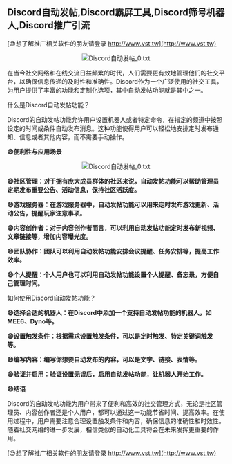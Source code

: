 ## **Discord自动发帖,Discord霸屏工具,Discord筛号机器人,Discord推广引流**

[😍想了解推广相关软件的朋友请登录 http://www.vst.tw](http://www.vst.tw)

 <center><img src="https://vst.tw/MP4/tuiguang/png/0.png" alt="Discord自动发帖_0.txt"></center>

在当今社交网络和在线交流日益频繁的时代，人们需要更有效地管理他们的社交平台，以确保信息传递的及时性和准确性。Discord作为一个广泛使用的社交工具，为用户提供了丰富的功能和定制化选项，其中自动发帖功能就是其中之一。

什么是Discord自动发帖功能？

Discord的自动发帖功能允许用户设置机器人或者特定命令，在指定的频道中按照设定的时间或条件自动发布消息。这种功能使得用户可以轻松地安排定时发布通知、信息或者其他内容，而不需要手动操作。

**😄便利性与应用场景**

 <center><img src="https://vst.tw/MP4/tuiguang/png/4.png" alt="Discord自动发帖_0.txt"></center>

**😄社区管理：对于拥有庞大成员群体的社区来说，自动发帖功能可以帮助管理员定期发布重要公告、活动信息，保持社区活跃度。**

**😄游戏服务器：在游戏服务器中，自动发帖功能可以用来定时发布游戏更新、活动公告，提醒玩家注意事项。**

**😄内容创作者：对于内容创作者而言，可以利用自动发帖功能定时发布新视频、文章链接等，增加内容曝光度。**

**😄团队协作：团队可以利用自动发帖功能安排会议提醒、任务安排等，提高工作效率。**

**😄个人提醒：个人用户也可以利用自动发帖功能设置个人提醒、备忘录，方便自己管理时间。**

如何使用Discord自动发帖功能？

**😄选择合适的机器人：在Discord中添加一个支持自动发帖功能的机器人，如MEE6、Dyno等。**

**😄设置触发条件：根据需求设置触发条件，可以是定时触发、特定关键词触发等。**

**😄编写内容：编写你想要自动发布的内容，可以是文字、链接、表情等。**

**😄验证并启用：验证设置无误后，启用自动发帖功能，让机器人开始工作。**

**😄结语**

Discord的自动发帖功能为用户带来了便利和高效的社交管理方式，无论是社区管理员、内容创作者还是个人用户，都可以通过这一功能节省时间、提高效率。在使用过程中，用户需要注意合理设置触发条件和内容，确保信息的准确性和时效性。随着社交网络的进一步发展，相信类似的自动化工具将会在未来发挥更重要的作用。

[😍想了解推广相关软件的朋友请登录 http://www.vst.tw](http://www.vst.tw)



